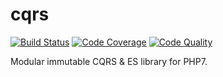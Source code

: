 # cqrs

[![Build Status](https://scrutinizer-ci.com/g/daikon-cqrs/event-sourcing/badges/build.png?b=master)](https://scrutinizer-ci.com/g/daikon-cqrs/event-sourcing/build-status/master)
[![Code Coverage](https://scrutinizer-ci.com/g/daikon-cqrs/event-sourcing/badges/coverage.png?b=master)](https://scrutinizer-ci.com/g/daikon-cqrs/event-sourcing/?branch=master)
[![Code Quality](https://scrutinizer-ci.com/g/daikon-cqrs/event-sourcing/badges/quality-score.png?b=master)](https://scrutinizer-ci.com/g/daikon-cqrs/event-sourcing/?branch=master)

Modular immutable CQRS & ES library for PHP7.